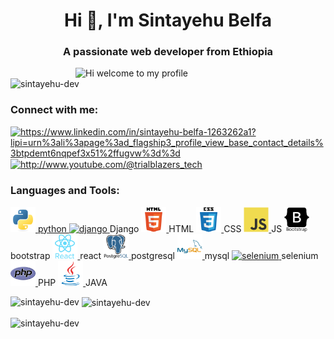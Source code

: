 <h1 align="center">Hi 👋, I'm Sintayehu Belfa</h1>
<h3 align="center">A passionate web developer from Ethiopia</h3>
<img align="right" alt="Hi welcome to my profile" width="400" src="https://www.google.com/url?sa=i&url=https%3A%2F%2Fdribbble.com%2Fshots%2F4502924-Python-developer-animation&psig=AOvVaw1n8EVwv2GVI0GTSsj--H3f&ust=1705412062403000&source=images&cd=vfe&opi=89978449&ved=0CBIQjRxqFwoTCNjJi5fB34MDFQAAAAAdAAAAABAD"

<p align="left"> <img src="https://komarev.com/ghpvc/?username=sintayehu-dev&label=Profile%20views&color=0e75b6&style=flat" alt="sintayehu-dev" /> </p>

<h3 align="left">Connect with me:</h3>
<p align="left">
<a href="https://linkedin.com/in/https://www.linkedin.com/in/sintayehu-belfa-1263262a1?lipi=urn%3ali%3apage%3ad_flagship3_profile_view_base_contact_details%3btpdemt6nqpef3x51%2ffugvw%3d%3d" target="blank"><img align="center" src="https://raw.githubusercontent.com/rahuldkjain/github-profile-readme-generator/master/src/images/icons/Social/linked-in-alt.svg" alt="https://www.linkedin.com/in/sintayehu-belfa-1263262a1?lipi=urn%3ali%3apage%3ad_flagship3_profile_view_base_contact_details%3btpdemt6nqpef3x51%2ffugvw%3d%3d" height="30" width="40" /></a>
<a href="https://www.youtube.com/c/http://www.youtube.com/@trialblazers_tech" target="blank"><img align="center" src="https://raw.githubusercontent.com/rahuldkjain/github-profile-readme-generator/master/src/images/icons/Social/youtube.svg" alt="http://www.youtube.com/@trialblazers_tech" height="30" width="40" /></a>
</p>

<h3 align="left">Languages and Tools:</h3>
<p align="left"> <a href="https://www.python.org" target="_blank" rel="noreferrer"> <img src="https://raw.githubusercontent.com/devicons/devicon/master/icons/python/python-original.svg" alt="python" width="40" height="40"/> python
 <a href="https://www.djangoproject.com/" target="_blank" rel="noreferrer"> <img src="https://cdn.worldvectorlogo.com/logos/django.svg" alt="django" width="40" height="40"/> </a>Django <a href="https://www.w3.org/html/" target="_blank" rel="noreferrer"> <img src="https://raw.githubusercontent.com/devicons/devicon/master/icons/html5/html5-original-wordmark.svg" alt="html5" width="40" height="40"/> </a> HTML  
 <a href="https://www.w3schools.com/css/" target="_blank" rel="noreferrer"> <img src="https://raw.githubusercontent.com/devicons/devicon/master/icons/css3/css3-original-wordmark.svg" alt="css3" width="40" height="40"/> </a>CSS   
 <a href="https://developer.mozilla.org/en-US/docs/Web/JavaScript" target="_blank" rel="noreferrer"> <img src="https://raw.githubusercontent.com/devicons/devicon/master/icons/javascript/javascript-original.svg" alt="javascript" width="40" height="40"/> </a>JS
<a href="https://getbootstrap.com" target="_blank" rel="noreferrer"> <img src="https://raw.githubusercontent.com/devicons/devicon/master/icons/bootstrap/bootstrap-plain-wordmark.svg" alt="bootstrap" width="40" height="40"/> </a>bootstrap
 <a href="https://reactjs.org/" target="_blank" rel="noreferrer"> <img src="https://raw.githubusercontent.com/devicons/devicon/master/icons/react/react-original-wordmark.svg" alt="react" width="40" height="40"/> </a>react
   <a href="https://www.postgresql.org" target="_blank" rel="noreferrer"> <img src="https://raw.githubusercontent.com/devicons/devicon/master/icons/postgresql/postgresql-original-wordmark.svg" alt="postgresql" width="40" height="40"/> </a>postgresql
   <a href="https://www.mysql.com/" target="_blank" rel="noreferrer"> <img src="https://raw.githubusercontent.com/devicons/devicon/master/icons/mysql/mysql-original-wordmark.svg" alt="mysql" width="40" height="40"/> </a> mysql
  <a href="https://www.selenium.dev" target="_blank" rel="noreferrer"> <img src="https://raw.githubusercontent.com/detain/svg-logos/780f25886640cef088af994181646db2f6b1a3f8/svg/selenium-logo.svg" alt="selenium" width="40" height="40"/> </a> selenium
 <a href="https://www.php.net" target="_blank" rel="noreferrer"> <img src="https://raw.githubusercontent.com/devicons/devicon/master/icons/php/php-original.svg" alt="php" width="40" height="40"/> </a> PHP
  <a href="https://www.java.com" target="_blank" rel="noreferrer"> <img src="https://raw.githubusercontent.com/devicons/devicon/master/icons/java/java-original.svg" alt="java" width="40" height="40"/> </a> JAVA </p>

<p><img align="left" src="https://github-readme-stats.vercel.app/api/top-langs?username=sintayehu-dev&show_icons=true&locale=en&layout=compact" alt="sintayehu-dev" /></p>

<p>&nbsp;<img align="center" src="https://github-readme-stats.vercel.app/api?username=sintayehu-dev&show_icons=true&locale=en" alt="sintayehu-dev" /></p>

<p><img align="center" src="https://github-readme-streak-stats.herokuapp.com/?user=sintayehu-dev&" alt="sintayehu-dev" /></p>
